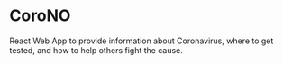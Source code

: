 # CoroNO
React Web App to provide information about Coronavirus, where to get tested, and how to help others fight the cause.
